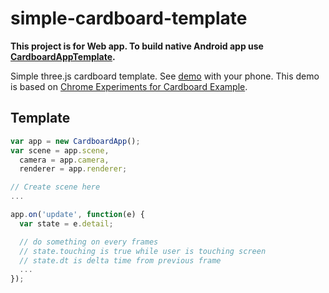 simple-cardboard-template
==================

**This project is for Web app. To build native Android app use [CardboardAppTemplate](https://github.com/ejeinc/CardboardAppTemplate).**

Simple three.js cardboard template. See [demo](http://ejeinc.github.io/CardboardApp.js/) with your phone. This demo is based on [Chrome Experiments for Cardboard Example](http://vr.chromeexperiments.com/example.html).

## Template

```JavaScript
var app = new CardboardApp();
var scene = app.scene,
  camera = app.camera,
  renderer = app.renderer;

// Create scene here
...

app.on('update', function(e) {
  var state = e.detail;

  // do something on every frames
  // state.touching is true while user is touching screen
  // state.dt is delta time from previous frame
  ...
});
```
